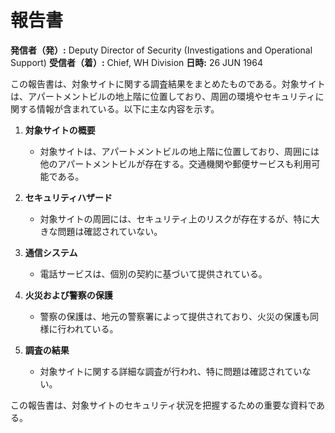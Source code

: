 # 報告書

**発信者（発）:** Deputy Director of Security (Investigations and Operational Support)
**受信者（着）:** Chief, WH Division
**日時:** 26 JUN 1964

この報告書は、対象サイトに関する調査結果をまとめたものである。対象サイトは、アパートメントビルの地上階に位置しており、周囲の環境やセキュリティに関する情報が含まれている。以下に主な内容を示す。

1. **対象サイトの概要**
   - 対象サイトは、アパートメントビルの地上階に位置しており、周囲には他のアパートメントビルが存在する。交通機関や郵便サービスも利用可能である。

2. **セキュリティハザード**
   - 対象サイトの周囲には、セキュリティ上のリスクが存在するが、特に大きな問題は確認されていない。

3. **通信システム**
   - 電話サービスは、個別の契約に基づいて提供されている。

4. **火災および警察の保護**
   - 警察の保護は、地元の警察署によって提供されており、火災の保護も同様に行われている。

5. **調査の結果**
   - 対象サイトに関する詳細な調査が行われ、特に問題は確認されていない。

この報告書は、対象サイトのセキュリティ状況を把握するための重要な資料である。